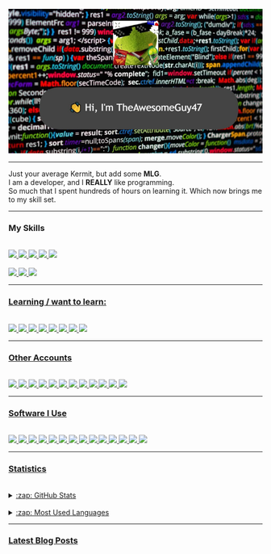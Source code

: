 ![Hi, I'm TheAwesomeGuy47](/assets/opening-github-profile.jpg)
<br />


---
Just your average Kermit, but add some **MLG**.
<br />
I am a developer, and I **REALLY** like programming.
<br />
So much that I spent hundreds of hours on learning it. Which now brings me to my skill set.

---

### My Skills
<br />
<a href="https://java.com"><img src="https://img.shields.io/badge/Java-ED8B00?style=for-the-badge&logo=java&logoColor=white">
<a href="https://python.org"><img src="https://img.shields.io/badge/python-3670A0?style=for-the-badge&logo=python&logoColor=ffdd54">
<a href="https://www.gnu.org/software/bash/"><img src="https://img.shields.io/badge/shell_script-%23121011.svg?style=for-the-badge&logo=gnu-bash&logoColor=white">
<a href="https://git-scm.com"><img src="https://img.shields.io/badge/git-%23F05033.svg?style=for-the-badge&logo=git&logoColor=white">
<a href="https://kernel.org"><img src="https://img.shields.io/badge/Linux-FCC624?style=for-the-badge&logo=linux&logoColor=black">
<br />
<br />
<a href="https://en.wikipedia.org/wiki/JavaScript"><img src="https://img.shields.io/badge/javascript-%23323330.svg?style=for-the-badge&logo=javascript&logoColor=%23F7DF1E">
<a href="https://en.wikipedia.org/wiki/HTML5"><img src="https://img.shields.io/badge/html5-%23E34F26.svg?style=for-the-badge&logo=html5&logoColor=white">
<a href="https://en.wikipedia.org/wiki/CSS"><img src="https://img.shields.io/badge/css3-%231572B6.svg?style=for-the-badge&logo=css3&logoColor=white">

---  

### Learning / want to learn:
<br />
<a href="https://en.wikipedia.org/wiki/C_(programming language)"><img src="https://img.shields.io/badge/c-%2300599C.svg?style=for-the-badge&logo=c&logoColor=white">
<a href="https://dotnet.microsoft.com/en-gb/languages/csharp"><img src="https://img.shields.io/badge/c%23-%23239120.svg?style=for-the-badge&logo=c-sharp&logoColor=white"> 
<a href="https://isocpp.org"><img src="https://img.shields.io/badge/c++-%2300599C.svg?style=for-the-badge&logo=c%2B%2B&logoColor=white">
<a href="https://go.dev"><img src="https://img.shields.io/badge/go-%2300ADD8.svg?style=for-the-badge&logo=go&logoColor=white">
<a href="https://kotlinlang.org"><img src="https://img.shields.io/badge/kotlin-%230095D5.svg?style=for-the-badge&logo=kotlin&logoColor=white">
<a href="https://lua.org"><img src="https://img.shields.io/badge/lua-%232C2D72.svg?style=for-the-badge&logo=lua&logoColor=white">
<a href="https://rust-lang.org"><img src="https://img.shields.io/badge/rust-%23000000.svg?style=for-the-badge&logo=rust&logoColor=white">
<a href="https://typescriptlang.org"><img src="https://img.shields.io/badge/typescript-%23007ACC.svg?style=for-the-badge&logo=typescript&logoColor=white">

---

### Other Accounts
<br />
<a href="https://twitter.com/TheAwesomeGuy47"><img src="https://img.shields.io/badge/Twitter-1DA1F2?style=for-the-badge&logo=twitter&logoColor=white">
<a href="https://gitlab.com/TheAwesomeGuy47"><img src="https://img.shields.io/badge/gitlab-%23181717.svg?style=for-the-badge&logo=gitlab&logoColor=white">
<a href="https://dev.to/TheAwesomeGuy47"><img src="https://img.shields.io/badge/dev.to-0A0A0A?style=for-the-badge&logo=dev.to&logoColor=white">
<a href="https://theawesomeguy47.itch.io"><img src="https://img.shields.io/badge/Itch-%23FF0B34.svg?style=for-the-badge&logo=Itch.io&logoColor=white">
<a href="https://steamcommunity.com/profiles/76561198843253726"><img src="https://img.shields.io/badge/steam-%23000000.svg?style=for-the-badge&logo=steam&logoColor=white">
<a href="https://reddit.com/u/thatkermitguy"><img src="https://img.shields.io/badge/Reddit-FF4500?style=for-the-badge&logo=reddit&logoColor=white">
<a href="https://discord.io/kermito"><img src="https://img.shields.io/badge/Kermit's%20Hangout-%237289DA.svg?style=for-the-badge&logo=discord&logoColor=white">
<a href="mailto:thatkermitguy@gmail.com"><img src="https://img.shields.io/badge/Gmail-D14836?style=for-the-badge&logo=gmail&logoColor=white">
<a href="http://live.xbox.com/Profile?Gamertag=TheAwesomeGuy47"><img src="https://img.shields.io/badge/TheAwesomeGuy47-%23107C10.svg?style=for-the-badge&logo=Xbox&logoColor=white">
<a href="https://www.youtube.com/channel/UCTOmjfJv6MucZ3uPEcKjNYQ"><img src="https://img.shields.io/badge/TheAwesomeGuy47-%23FF0000.svg?style=for-the-badge&logo=YouTube&logoColor=white">
<a href="https://replit.com/@TheAwesomeGuy47"><img src="https://img.shields.io/badge/Repl.it-%230D101E.svg?style=for-the-badge&logo=replit&logoColor=white">
<a href="https://codepen.io/theawesomeguy47"><img src="https://img.shields.io/badge/Codepen-000000?style=for-the-badge&logo=codepen&logoColor=white">
  
---
  
### Software I Use
<br />
<a href="https://archlinux.org"><img src="https://img.shields.io/badge/Arch%20Linux-1793D1?logo=arch-linux&logoColor=fff&style=for-the-badge">
<a href="https://android.com"><img src="https://img.shields.io/badge/Android-3DDC84?style=for-the-badge&logo=android&logoColor=white">
<a href="https://microsoft.com/en-gb/windows"><img src="https://img.shields.io/badge/Windows-0078D6?style=for-the-badge&logo=windows&logoColor=white">
<a href="https://trello.com"><img src="https://img.shields.io/badge/Trello-%23026AA7.svg?style=for-the-badge&logo=Trello&logoColor=white">
<a href="https://vim.org"><img src="https://img.shields.io/badge/VIM-%2311AB00.svg?style=for-the-badge&logo=vim&logoColor=white">
<a href="https://code.visualstudio.com"><img src="https://img.shields.io/badge/Visual%20Studio%20Code-0078d7.svg?style=for-the-badge&logo=visual-studio-code&logoColor=white">
<a href="https://emacs.org"><img src="https://img.shields.io/badge/Emacs-%237F5AB6.svg?&style=for-the-badge&logo=gnu-emacs&logoColor=white">
<a href="https://jetbrains.com/idea"><img src="https://img.shields.io/badge/IntelliJIDEA-000000.svg?style=for-the-badge&logo=intellij-idea&logoColor=white">
<a href="https://neovim.io"><img src="https://img.shields.io/badge/NeoVim-%2357A143.svg?&style=for-the-badge&logo=neovim&logoColor=white">
<a href="https://eclipse.org"><img src="https://img.shields.io/badge/Eclipse-FE7A16.svg?style=for-the-badge&logo=Eclipse&logoColor=white">
<a href="https://atom.io"><img src="https://img.shields.io/badge/Atom-%2366595C.svg?style=for-the-badge&logo=atom&logoColor=white">
<a href="https://developer.android.com/studio"><img src="https://img.shields.io/badge/Android%20Studio-3DDC84.svg?style=for-the-badge&logo=android-studio&logoColor=white">
<a href="https://visualstudio.microsoft.com"><img src="https://img.shields.io/badge/Visual%20Studio-5C2D91.svg?style=for-the-badge&logo=visual-studio&logoColor=white">
<a href="https://sublimetext.com"><img src="https://img.shields.io/badge/sublime_text-%23575757.svg?style=for-the-badge&logo=sublime-text&logoColor=important">
  
---

### Statistics
<br />

<details>
  <summary>:zap: GitHub Stats</summary>

  <img align="left" alt="TheAwesomeGuy47's GitHub Stats" src="https://github-readme-stats-beta-one-23.vercel.app/api?username=TheAwesomeGuy47&show_icons=true&theme=tokyonight" />

</details>
<br />
<details>
  <summary>:zap: Most Used Languages</summary>

  <img align="left" alt="TheAwesomeGuy47's GitHub Stats" src="https://github-readme-stats-beta-one-23.vercel.app/api/top-langs?username=TheAwesomeGuy47&layout=compact" />

</details>
  
---

### Latest Blog Posts
<br />
<!-- BLOG-POST-LIST:START -->
<!-- BLOG-POST-LIST:END -->
